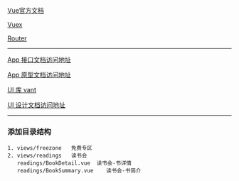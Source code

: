 
[Vue官方文档](https://cn.vuejs.org/v2/guide/instance.html)

[Vuex](https://vuex.vuejs.org/zh/)

[Router](https://router.vuejs.org/zh/)

___

[App 接口文档访问地址](https://xcx.test.shbaoyuantech.com:30000/swagger-ui.html)

[App 原型文档访问地址](http://192.168.1.176:8080/prototype/app)

[UI 库 vant](https://youzan.github.io/vant/#/zh-CN/intro)

[UI 设计文档访问地址](...)
___





### 添加目录结构

    1. views/freezone   免费专区
    2. views/readings   读书会
       readings/BookDetail.vue  读书会-书详情
       readings/BookSummary.vue    读书会-书简介
